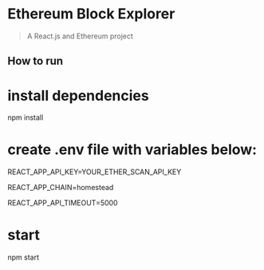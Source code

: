# Ethereum Block Explorer

> A React.js and Ethereum project

## How to run

# install dependencies
npm install

# create .env file with variables below:

REACT_APP_API_KEY=YOUR_ETHER_SCAN_API_KEY

REACT_APP_CHAIN=homestead

REACT_APP_API_TIMEOUT=5000

# start 
npm start
